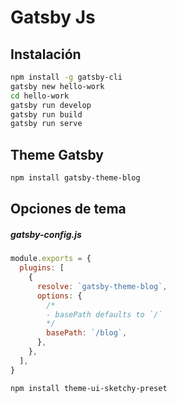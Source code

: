 # Gatsby Js

## Instalación

```bash
npm install -g gatsby-cli
gatsby new hello-work
cd hello-work
gatsby run develop
gatsby run build
gatsby run serve
```

## Theme Gatsby

```bash
npm install gatsby-theme-blog
```

## Opciones de tema

##### gatsby-config.js

```js
module.exports = {
  plugins: [
    {
      resolve: `gatsby-theme-blog`,
      options: {
        /*
        - basePath defaults to `/`
        */
        basePath: `/blog`,
      },
    },
  ],
}
```

```bash
npm install theme-ui-sketchy-preset
```
